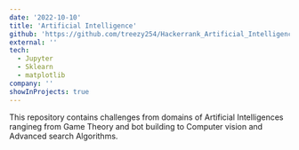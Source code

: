 ```yaml
---
date: '2022-10-10'
title: 'Artificial Intelligence'
github: 'https://github.com/treezy254/Hackerrank_Artificial_Intelligence'
external: ''
tech:
  - Jupyter
  - Sklearn
  - matplotlib
company: ''
showInProjects: true
---
```


This repository contains challenges from domains of Artificial Intelligences rangineg from Game Theory and bot building to Computer vision and Advanced search Algorithms.
